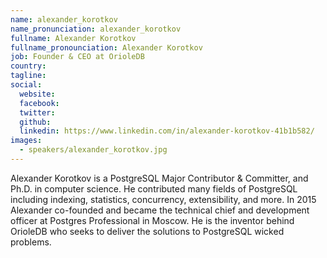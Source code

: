 ```yaml
---
name: alexander_korotkov
name_pronunciation: alexander_korotkov
fullname: Alexander Korotkov
fullname_pronounciation: Alexander Korotkov
job: Founder & CEO at OrioleDB
country: 
tagline: 
social:
  website: 
  facebook:
  twitter:
  github: 
  linkedin: https://www.linkedin.com/in/alexander-korotkov-41b1b582/
images:
  - speakers/alexander_korotkov.jpg
---
```


Alexander Korotkov is a PostgreSQL Major Contributor & Committer, and Ph.D. in computer science. He contributed many fields of PostgreSQL including indexing, statistics, concurrency, extensibility, and more. In 2015 Alexander co-founded and became the technical chief and development officer at Postgres Professional in Moscow. He is the inventor behind OrioleDB who seeks to deliver the solutions to PostgreSQL wicked problems.
